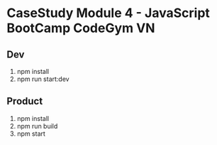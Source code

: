 # CaseStudy Module 4 - JavaScript BootCamp CodeGym VN
## Dev
1. npm install
2. npm run start:dev
## Product
1. npm install
2. npm run build
3. npm start